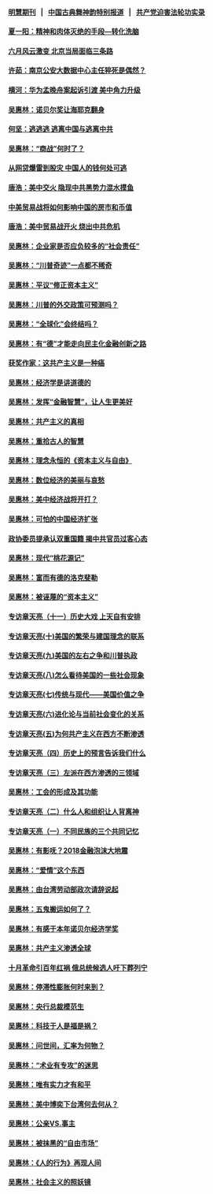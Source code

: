 #### [明慧期刊](https://github.com/gfw-breaker/mh-qikan) &nbsp;&nbsp;|&nbsp;&nbsp; [中国古典舞神韵特别报道](https://github.com/gfw-breaker/mh-news/blob/master/shenyun.md?t=07112338) &nbsp;&nbsp;|&nbsp;&nbsp; [共产党迫害法轮功实录](https://github.com/gfw-breaker/mh-news/blob/master/README.md?t=07112338)  

#### [夏一阳：精神和肉体灭绝的手段—转化洗脑](../pages/nsc423/n11368250.md?t=07112338) 

#### [六月风云激变 北京当局面临三条路](../pages/nsc423/n11313668.md?t=07112338) 

#### [许茹：南京公安大数据中心主任猝死是偶然？](../pages/nsc423/n11064744.md?t=07112338) 

#### [横河：华为孟晚舟案起诉引渡 美中角力升级](../pages/nsc423/n11027230.md?t=07112338) 

#### [吴惠林：诺贝尔奖让海耶克翻身](../pages/nsc423/n10890049.md?t=07112338) 

#### [何坚：逃逃逃 逃离中国与逃离中共](../pages/nsc423/n10592891.md?t=07112338) 

#### [吴惠林：“商战”何时了？](../pages/nsc423/n10573558.md?t=07112338) 

#### [从网贷爆雷到股灾 中国人的钱何处可逃](../pages/nsc423/n10572800.md?t=07112338) 

#### [唐浩：美中交火 隐现中共黑势力混水摸鱼](../pages/nsc423/n10544040.md?t=07112338) 

#### [中美贸易战将如何影响中国的房市和币值](../pages/nsc423/n10543697.md?t=07112338) 

#### [唐浩：美中贸易战开火 烧出中共危机](../pages/nsc423/n10540126.md?t=07112338) 

#### [吴惠林：企业家是否应负较多的“社会责任”](../pages/nsc423/n10535022.md?t=07112338) 

#### [吴惠林：“川普奇迹”一点都不稀奇](../pages/nsc423/n10512808.md?t=07112338) 

#### [吴惠林：平议“修正资本主义”](../pages/nsc423/n10495724.md?t=07112338) 

#### [吴惠林：川普的外交政策可预测吗？](../pages/nsc423/n10462387.md?t=07112338) 

#### [吴惠林：“全球化”会终结吗？](../pages/nsc423/n10452838.md?t=07112338) 

#### [吴惠林：有“德”才能走向民主化金融创新之路](../pages/nsc423/n10432292.md?t=07112338) 

#### [获奖作家：这共产主义是一种癌](../pages/nsc423/n10431541.md?t=07112338) 

#### [吴惠林：经济学是讲道德的](../pages/nsc423/n10398014.md?t=07112338) 

#### [吴惠林：发挥“金融智慧”，让人生更美好](../pages/nsc423/n10375019.md?t=07112338) 

#### [吴惠林：共产主义的真相](../pages/nsc423/n10351394.md?t=07112338) 

#### [吴惠林：重拾古人的智慧](../pages/nsc423/n10337691.md?t=07112338) 

#### [吴惠林：理念永恒的《资本主义与自由》](../pages/nsc423/n10316274.md?t=07112338) 

#### [吴惠林：数位经济的美丽与哀愁](../pages/nsc423/n10292946.md?t=07112338) 

#### [吴惠林：美中经济战将开打？](../pages/nsc423/n10258825.md?t=07112338) 

#### [吴惠林：可怕的中国经济扩张](../pages/nsc423/n10219147.md?t=07112338) 

#### [政协委员提承认双重国籍 揭中共官员过客心态](../pages/nsc423/n10208809.md?t=07112338) 

#### [吴惠林：现代“桃花源记”](../pages/nsc423/n10185234.md?t=07112338) 

#### [吴惠林：富而有德的洛克斐勒](../pages/nsc423/n10142264.md?t=07112338) 

#### [吴惠林：被诬蔑的“资本主义”](../pages/nsc423/n10124816.md?t=07112338) 

#### [专访章天亮（十一）历史大戏 上天自有安排](../pages/nsc423/n10094905.md?t=07112338) 

#### [专访章天亮(十)美国的繁荣与建国理念的联系](../pages/nsc423/n10094899.md?t=07112338) 

#### [专访章天亮(九)美国的左右之争和川普执政](../pages/nsc423/n10094889.md?t=07112338) 

#### [专访章天亮(八)怎么看待美国的一些社会现象](../pages/nsc423/n10094857.md?t=07112338) 

#### [专访章天亮(七)传统与现代——美国价值之争](../pages/nsc423/n10093140.md?t=07112338) 

#### [专访章天亮(六)进化论与当前社会变化的关系](../pages/nsc423/n10092036.md?t=07112338) 

#### [专访章天亮(五)为何共产主义在西方不断渗透](../pages/nsc423/n10083620.md?t=07112338) 

#### [专访章天亮（四）历史上的预言告诉我们什么](../pages/nsc423/n10083606.md?t=07112338) 

#### [专访章天亮（三）左派在西方渗透的三领域](../pages/nsc423/n10081115.md?t=07112338) 

#### [吴惠林：工会的形成及其功能](../pages/nsc423/n10080633.md?t=07112338) 

#### [专访章天亮（二）什么人和组织让人背离神](../pages/nsc423/n10076637.md?t=07112338) 

#### [专访章天亮（一）不同民族的三个共同记忆](../pages/nsc423/n10074188.md?t=07112338) 

#### [吴惠林：有影呒？2018金融泡沫大地震](../pages/nsc423/n10040534.md?t=07112338) 

#### [吴惠林：“爱情”这个东西](../pages/nsc423/n10019423.md?t=07112338) 

#### [吴惠林：由台湾劳动部政次请辞说起](../pages/nsc423/n9979679.md?t=07112338) 

#### [吴惠林：五鬼搬运如何了？](../pages/nsc423/n9925338.md?t=07112338) 

#### [吴惠林：有感于本年诺贝尔经济学奖](../pages/nsc423/n9871883.md?t=07112338) 

#### [吴惠林：共产主义渗透全球](../pages/nsc423/n9812748.md?t=07112338) 

#### [十月革命引百年红祸 俄总统候选人吁下葬列宁](../pages/nsc423/n9810182.md?t=07112338) 

#### [吴惠林：停滞性膨胀何时来到？](../pages/nsc423/n9764136.md?t=07112338) 

#### [吴惠林：央行总裁模范生](../pages/nsc423/n9728134.md?t=07112338) 

#### [吴惠林：科技于人是福是祸？](../pages/nsc423/n9672982.md?t=07112338) 

#### [吴惠林：问世间，汇率为何物？](../pages/nsc423/n9621788.md?t=07112338) 

#### [吴惠林：“术业有专攻”的迷思](../pages/nsc423/n9580363.md?t=07112338) 

#### [吴惠林：唯有实力才有和平](../pages/nsc423/n9529599.md?t=07112338) 

#### [吴惠林：美中博奕下台湾何去何从？](../pages/nsc423/n9483598.md?t=07112338) 

#### [吴惠林：公亲VS.事主](../pages/nsc423/n9425637.md?t=07112338) 

#### [吴惠林：被抹黑的“自由市场”](../pages/nsc423/n9351545.md?t=07112338) 

#### [吴惠林：《人的行为》再现人间](../pages/nsc423/n9296339.md?t=07112338) 

#### [吴惠林：社会主义的照妖镜](../pages/nsc423/n9243460.md?t=07112338) 


